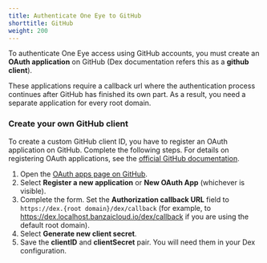 ```yaml
---
title: Authenticate One Eye to GitHub
shorttitle: GitHub
weight: 200
---
```


To authenticate One Eye access using GitHub accounts, you must create an **OAuth application** on GitHub (Dex documentation refers this as a **github client**).

These applications require a callback url where the authentication process continues after GitHub has finished its own part. As a result, you need a separate application for every root domain.

### Create your own GitHub client

To create a custom GitHub client ID, you have to register an OAuth application on GitHub. Complete the following steps. For details on registering OAuth applications, see the [official GitHub documentation](https://docs.github.com/en/developers/apps/creating-an-oauth-app).

1. Open the [OAuth apps page on GitHub](https://github.com/settings/developers).
1. Select **Register a new application** or **New OAuth App** (whichever is visible).
1. Complete the form. Set the **Authorization callback URL** field to `https://dex.{root domain}/dex/callback` (for example, to https://dex.localhost.banzaicloud.io/dex/callback if you are using the default root domain).
1. Select **Generate new client secret**.
1. Save the **clientID** and **clientSecret** pair. You will need them in your Dex configuration.

